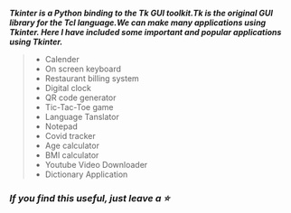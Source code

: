 

**_Tkinter is a Python binding to the Tk GUI toolkit.Tk is the original GUI library for the Tcl language.We can make many applications using Tkinter.
Here I have included some important and popular applications using Tkinter._**

> - Calender
> - On screen keyboard
> - Restaurant billing system
> - Digital clock
> - QR code generator 
> - Tic-Tac-Toe game  
> - Language Tanslator  
> - Notepad
> - Covid tracker
> - Age calculator  
> - BMI calculator
> - Youtube Video Downloader
> - Dictionary Application

### _**If you find this useful, just leave a :star:**_


